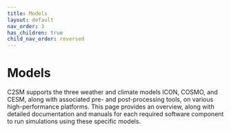 ```yaml
---
title: Models
layout: default
nav_order: 3
has_children: true
child_nav_order: reversed
---
```


# Models

C2SM supports the three weather and climate models ICON, COSMO, and CESM, along with associated pre- and post-processing tools, on various high-performance platforms. This page provides an overview, along with detailed documentation and manuals for each required software component to run simulations using these specific models.
